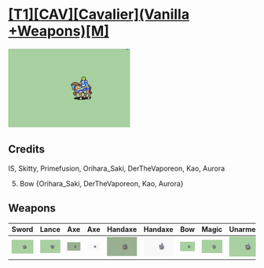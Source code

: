 # [\[T1\]\[CAV\]\[Cavalier\]\(Vanilla +Weapons\)\[M\]](./%5BT1%5D%5BCAV%5D%5BCavalier%5D(Vanilla%20+Weapons)%5BM%5D)

<img src="./1.%20Sword/Sword_000.png" alt="[T1][CAV][Cavalier](Vanilla +Weapons)[M] standing" />

## Credits

IS, Skitty, Primefusion, Orihara_Saki, DerTheVaporeon, Kao, Aurora

5. Bow {Orihara_Saki, DerTheVaporeon, Kao, Aurora}

## Weapons


|Sword |Lance |Axe |Axe |Handaxe |Handaxe |Bow |Magic |Unarmed |
|  :---: | :---: | :---: | :---: | :---: | :---: | :---: | :---: | :---: |
| <img alt="Sword animation" src="./1.%20Sword/Sword.gif" /> | <img alt="Lance animation" src="./2.%20Lance/Lance.gif" /> | <img alt="Axe animation" src="./3.%20Axe%20%7BPrimefusion%7D/Axe.gif" /> | <img alt="Axe animation" src="./3.%20Axe%20%7BSkitty%7D/Axe.gif" /> | <img alt="Handaxe animation" src="./4.%20Handaxe%20%7BPrimefusion%7D/Handaxe.gif" /> | <img alt="Handaxe animation" src="./4.%20Handaxe%20%7BSkitty%7D/Handaxe.gif" /> | <img alt="Bow animation" src="./5.%20Bow/Bow.gif" /> | <img alt="Magic animation" src="./6.%20Magic%20%7BOrihara_Saki%7D/Magic.gif" /> | <img alt="Unarmed animation" src="./8.%20Unarmed/Unarmed.gif" /> |
